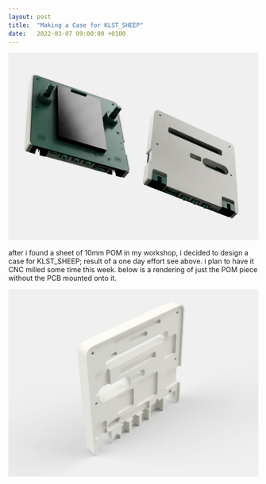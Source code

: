 ```yaml
---
layout: post
title:  "Making a Case for KLST_SHEEP"
date:   2022-03-07 09:00:00 +0100
---
```


![A_Case_for_KLST_SHEEP](/assets/2022-03-07-A_Case_for_KLST_SHEEP.jpg)

after i found a sheet of 10mm POM in my workshop, i decided to design a case for KLST_SHEEP; result of a one day effort see above. i plan to have it CNC milled some time this week. below is a rendering of just the POM piece without the PCB mounted onto it.

![](/assets/2022-03-07-KLST_SHEEP--case--inside.jpg)